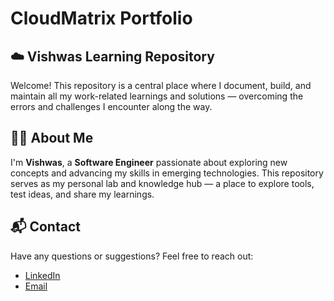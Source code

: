 # CloudMatrix Portfolio
## ☁️ Vishwas Learning Repository

Welcome! This repository is a central place where I document, build, and maintain all my work-related learnings and solutions — overcoming the errors and challenges I encounter along the way.

## 👨‍💻 About Me

I'm **Vishwas**, a **Software Engineer** passionate about exploring new concepts and advancing my skills in emerging technologies. This repository serves as my personal lab and knowledge hub — a place to explore tools, test ideas, and share my learnings.

## 📬 Contact 

Have any questions or suggestions? Feel free to reach out:
- [LinkedIn](https://www.linkedin.com/in/vishwas-b-a52a79233/)  
- [Email](vshwas121@gmail.com)
